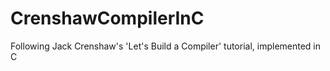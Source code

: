 # CrenshawCompilerInC
Following Jack Crenshaw's 'Let's Build a Compiler' tutorial, implemented in C
